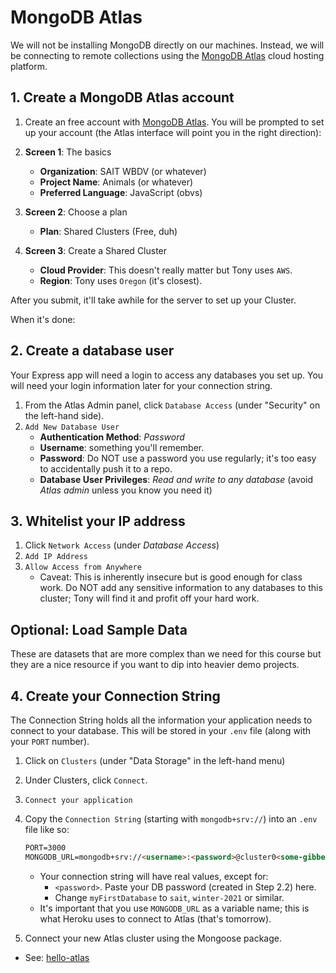 # MongoDB Atlas
We will not be installing MongoDB directly on our machines. Instead, we will be connecting to remote collections using the [MongoDB Atlas](https://www.mongodb.com/cloud/atlas) cloud hosting platform. 

## 1. Create a MongoDB Atlas account
1. Create an free account with [MongoDB Atlas](https://www.mongodb.com/cloud/atlas). You will be prompted to set up your account (the Atlas interface will point you in the right direction):
2. **Screen 1**: The basics
    - **Organization**: SAIT WBDV (or whatever)
    - **Project Name**: Animals (or whatever)
    - **Preferred Language**: JavaScript (obvs)

3. **Screen 2**: Choose a plan
    - **Plan**: Shared Clusters (Free, duh)

4. **Screen 3**: Create a Shared Cluster
    - **Cloud Provider**: This doesn't really matter but Tony uses `AWS`.
    - **Region**: Tony uses `Oregon` (it's closest).

After you submit, it'll take awhile for the server to set up your Cluster.

When it's done:

## 2. Create a database user
Your Express app will need a login to access any databases you set up. You will need your login information later for your connection string.
1. From the Atlas Admin panel, click `Database Access` (under "Security" on the left-hand side).
2. `Add New Database User`
    - **Authentication Method**: _Password_
    - **Username**: something you'll remember.
    - **Password**: Do NOT use a password you use regularly; it's too easy to accidentally push it to a repo. 
    - **Database User Privileges**: _Read and write to any database_ (avoid _Atlas admin_ unless you know you need it)

## 3. Whitelist your IP address
1. Click `Network Access` (under _Database Access_)
2. `Add IP Address`
3. `Allow Access from Anywhere`
    - Caveat: This is inherently insecure but is good enough for class work. Do NOT add any sensitive information to any databases to this cluster; Tony will find it and profit off your hard work.

## Optional: Load Sample Data
These are datasets that are more complex than we need for this course but they are a nice resource if you want to dip into heavier demo projects.

## 4. Create your Connection String
The Connection String holds all the information your application needs to connect to your database. This will be stored in your `.env` file (along with your `PORT` number). 
1. Click on `Clusters` (under "Data Storage" in the left-hand menu)
2. Under Clusters, click `Connect`.
3. `Connect your application`
4. Copy the `Connection String` (starting with `mongodb+srv://`) into an `.env` file like so:

    ```html
    PORT=3000
    MONGODB_URL=mongodb+srv://<username>:<password>@cluster0<some-gibberish>.mongodb.net/myFirstDatabase?retryWrites=true&w=majority
    ```

    - Your connection string will have real values, except for:
      - `<password>`. Paste your DB password (created in Step 2.2) here.
      - Change `myFirstDatabase` to `sait`, `winter-2021` or similar.
    - It's important that you use `MONGODB_URL` as a variable name; this is what Heroku uses to connect to Atlas (that's tomorrow).
2. Connect your new Atlas cluster using the Mongoose package.
- See: [hello-atlas](../2-hello-atlas)